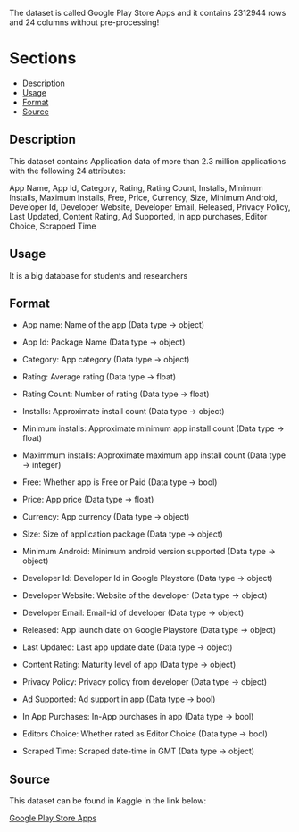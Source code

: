  The dataset is called Google Play Store Apps and it contains 2312944 rows and 24 columns without pre-processing!
 
 # Sections

- [Description](#description)
- [Usage](#usage)
- [Format](#format)
- [Source](#source)

## Description

This dataset contains Application data of more than 2.3 million applications with the following 24 attributes:

App Name, App Id, Category, Rating, Rating Count, Installs, Minimum Installs, Maximum Installs, Free, Price, Currency, Size, Minimum Android, Developer Id, Developer Website, Developer Email, Released, Privacy Policy, Last Updated, Content Rating, Ad Supported, In app purchases, Editor Choice, Scrapped Time

## Usage 

It is a big database for students and researchers

## Format

+ App name: Name of the app (Data type -> object)

+ App Id: Package Name (Data type -> object)

+ Category: App category (Data type -> object)

+ Rating: Average rating (Data type -> float)

+ Rating Count: Number of rating (Data type -> float)

+ Installs: Approximate install count (Data type -> object)

+ Minimum installs: Approximate minimum app install count (Data type -> float)

+ Maximmum installs: Approximate maximum app install count (Data type -> integer)

+ Free: Whether app is Free or Paid (Data type -> bool)

+ Price: App price (Data type -> float)

+ Currency: App currency (Data type -> object)

+ Size: Size of application package (Data type -> object)

+ Minimum Android: Minimum android version supported (Data type -> object)

+ Developer Id: Developer Id in Google Playstore (Data type -> object)

+ Developer Website: Website of the developer (Data type -> object)

+ Developer Email: Email-id of developer (Data type -> object)

+ Released: App launch date on Google Playstore (Data type -> object)

+ Last Updated: Last app update date (Data type -> object)

+ Content Rating: Maturity level of app (Data type -> object)

+ Privacy Policy: Privacy policy from developer (Data type -> object)

+ Ad Supported: Ad support in app (Data type -> bool)

+ In App Purchases: In-App purchases in app (Data type -> bool)

+ Editors Choice: Whether rated as Editor Choice (Data type -> bool)

+ Scraped Time: Scraped date-time in GMT (Data type -> object)

## Source

This dataset can be found in Kaggle in the link below:

[key]: https://www.kaggle.com/datasets/gauthamp10/google-playstore-apps

[Google Play Store Apps][key]

